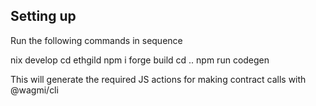 ## Setting up

Run the following commands in sequence

nix develop
cd ethgild
npm i
forge build
cd ..
npm run codegen

This will generate the required JS actions for making contract calls with @wagmi/cli

